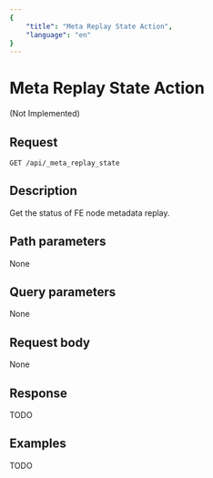 ```yaml
---
{
    "title": "Meta Replay State Action",
    "language": "en"
}
---
```


# Meta Replay State Action

(Not Implemented)

## Request

`GET /api/_meta_replay_state`

## Description

Get the status of FE node metadata replay.
    
## Path parameters

None

## Query parameters

None

## Request body

None

## Response

TODO
    
## Examples

TODO




